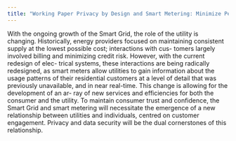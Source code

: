 ```yaml
---
title: "Working Paper Privacy by Design and Smart Metering: Minimize Personal Information to Maintain Privacy"
---
```


With the ongoing growth of the Smart Grid, the role of the utility is changing. Historically, energy providers focused on maintaining consistent supply at the lowest possible cost; interactions with cus- tomers largely involved billing and minimizing credit risk. However, with the current redesign of elec- trical systems, these interactions are being radically redesigned, as smart meters allow utilities to gain information about the usage patterns of their residential customers at a level of detail that was previously unavailable, and in near real-time. This change is allowing for the development of an ar- ray of new services and efficiencies for both the consumer and the utility.
To maintain consumer trust and confidence, the Smart Grid and smart metering will necessitate the emergence of a new relationship between utilities and individuals, centred on customer engagement. Privacy and data security will be the dual cornerstones of this relationship.

